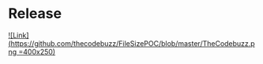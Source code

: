 # Release
[![Link](https://github.com/thecodebuzz/FileSizePOC/blob/master/TheCodebuzz.png =400x250)](https://thecodebuzz.com/how-to-add-image-to-excel-files-using-npoi/)
